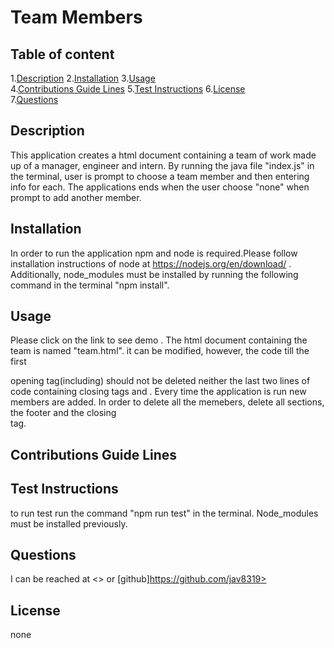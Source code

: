 
# Team Members  
      
## Table of content  

1.[Description](#description)
2.[Installation](#installation)
3.[Usage](#usage)  
4.[Contributions Guide Lines](#contributions-guide-lines) 
5.[Test Instructions](#test-instructions)
6.[License](#license)  
7.[Questions](#questions)  

## Description  

This application creates a html document containing a team of work made up of a manager, engineer and intern. By running the java file "index.js" in the terminal, user is prompt to choose a team member and then entering info for each. The applications ends when the user choose "none" when prompt to add another member.  

## Installation  

In order to run the application npm and node is required.Please follow installation instructions of node at https://nodejs.org/en/download/  . Additionally, node_modules must be installed by running the following command in the terminal "npm install".  

## Usage  

Please click on the link to see demo  . The html document containing the team is named "team.html". it can be modified, however, the code till the first <div> opening tag(including) should not be deleted neither the last two lines of code containing closing tags <body> and <html>. Every time the application is run new members are added. In order to delete all the memebers, delete all sections, the footer and the closing </div> tag.
## Contributions Guide Lines 

  

## Test Instructions  

to run test run the command "npm run test" in the terminal. Node_modules must be installed previously.  

## Questions  

I can be reached at <> or  [github]https://github.com/jav8319>

## License  

none
